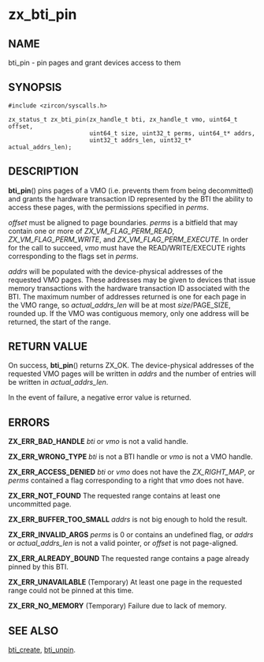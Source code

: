 # zx_bti_pin

## NAME

bti_pin - pin pages and grant devices access to them

## SYNOPSIS

```
#include <zircon/syscalls.h>

zx_status_t zx_bti_pin(zx_handle_t bti, zx_handle_t vmo, uint64_t offset,
                       uint64_t size, uint32_t perms, uint64_t* addrs,
                       uint32_t addrs_len, uint32_t* actual_addrs_len);
```

## DESCRIPTION

**bti_pin**() pins pages of a VMO (i.e. prevents them from being decommitted)
and grants the hardware transaction ID represented by the BTI the ability to
access these pages, with the permissions specified in *perms*.

*offset* must be aligned to page boundaries.  *perms* is a bitfield
that may contain one or more of *ZX_VM_FLAG_PERM_READ*, *ZX_VM_FLAG_PERM_WRITE*,
and *ZX_VM_FLAG_PERM_EXECUTE*.  In order for the call to succeed, *vmo* must
have the READ/WRITE/EXECUTE rights corresponding to the flags set in *perms*.

*addrs* will be populated with the device-physical addresses of the requested
VMO pages.  These addresses may be given to devices that issue memory
transactions with the hardware transaction ID associated with the BTI.  The
maximum number of addresses returned is one for each page in the VMO range, so
*actual_addrs_len* will be at most *size*/PAGE_SIZE, rounded up.  If the VMO
was contiguous memory, only one address will be returned, the start of the range.

## RETURN VALUE

On success, **bti_pin**() returns ZX_OK.  The device-physical addresses of the
requested VMO pages will be written in *addrs* and the number of entries will
be written in *actual_addrs_len*.

In the event of failure, a negative error value is returned.

## ERRORS

**ZX_ERR_BAD_HANDLE**  *bti* or *vmo* is not a valid handle.

**ZX_ERR_WRONG_TYPE**  *bti* is not a BTI handle or *vmo* is not a VMO handle.

**ZX_ERR_ACCESS_DENIED** *bti* or *vmo* does not have the *ZX_RIGHT_MAP*, or
*perms* contained a flag corresponding to a right that *vmo* does not have.

**ZX_ERR_NOT_FOUND**  The requested range contains at least one uncommitted page.

**ZX_ERR_BUFFER_TOO_SMALL** *addrs* is not big enough to hold the result.

**ZX_ERR_INVALID_ARGS** *perms* is 0 or contains an undefined flag, or *addrs* or
*actual_addrs_len* is not a valid pointer, or *offset* is not page-aligned.

**ZX_ERR_ALREADY_BOUND** The requested range contains a page already pinned by this
BTI.

**ZX_ERR_UNAVAILABLE** (Temporary) At least one page in the requested range could
not be pinned at this time.

**ZX_ERR_NO_MEMORY**  (Temporary) Failure due to lack of memory.

## SEE ALSO

[bti_create](bti_create.md),
[bti_unpin](bti_unpin.md).
